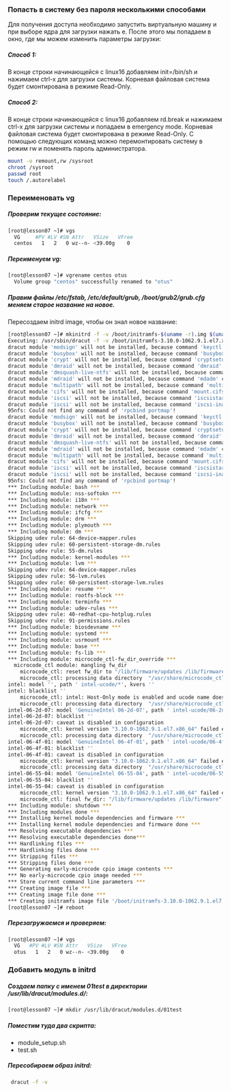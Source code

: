 ### Попасть в систему без пароля несколькими способами

Для получения доступа необходимо запустить виртуальную машину и при выборе ядра для загрузки нажать e. После этого мы попадаем в окно, где мы можем изменить параметры загрузки:

##### Способ 1:

В конце строки начинающейся с linux16 добавляем init=/bin/sh и нажимаем сtrl-x для загрузки системы. Корневая файловая система будет смонтирована в режиме Read-Only.

##### Способ 2:

В конце строки начинающейся с linux16 добавляем  rd.break  и нажимаем сtrl-x для загрузки системы и попадаем в emergency mode. Корневая файловая система будет смонтирована в режиме Read-Only. С помощью следующих команд можно перемонтировать систему в режим rw и поменять пароль администратора.

```bash
mount -o remount,rw /sysroot
chroot /sysroot
passwd root
touch /.autorelabel
```

### Переименовать vg

##### Проверим текущее состояние:

```bash
[root@lesson07 ~]# vgs
  VG     #PV #LV #SN Attr   VSize   VFree
  centos   1   2   0 wz--n- <39.00g    0
```

##### Переименуем vg:
```bash
[root@lesson07 ~]# vgrename centos otus
  Volume group "centos" successfully renamed to "otus"
```

##### Правим файлы /etc/fstab, /etc/default/grub, /boot/grub2/grub.cfg меняем старое название на новое.
Пересоздаем initrd image, чтобы он знал новое название:
```bash
[root@lesson07 ~]# mkinitrd -f -v /boot/initramfs-$(uname -r).img $(uname -r)
Executing: /usr/sbin/dracut -f -v /boot/initramfs-3.10.0-1062.9.1.el7.x86_64.img 3.10.0-1062.9.1.el7.x86_64
dracut module 'modsign' will not be installed, because command 'keyctl' could not be found!
dracut module 'busybox' will not be installed, because command 'busybox' could not be found!
dracut module 'crypt' will not be installed, because command 'cryptsetup' could not be found!
dracut module 'dmraid' will not be installed, because command 'dmraid' could not be found!
dracut module 'dmsquash-live-ntfs' will not be installed, because command 'ntfs-3g' could not be found!
dracut module 'mdraid' will not be installed, because command 'mdadm' could not be found!
dracut module 'multipath' will not be installed, because command 'multipath' could not be found!
dracut module 'cifs' will not be installed, because command 'mount.cifs' could not be found!
dracut module 'iscsi' will not be installed, because command 'iscsistart' could not be found!
dracut module 'iscsi' will not be installed, because command 'iscsi-iname' could not be found!
95nfs: Could not find any command of 'rpcbind portmap'!
dracut module 'modsign' will not be installed, because command 'keyctl' could not be found!
dracut module 'busybox' will not be installed, because command 'busybox' could not be found!
dracut module 'crypt' will not be installed, because command 'cryptsetup' could not be found!
dracut module 'dmraid' will not be installed, because command 'dmraid' could not be found!
dracut module 'dmsquash-live-ntfs' will not be installed, because command 'ntfs-3g' could not be found!
dracut module 'mdraid' will not be installed, because command 'mdadm' could not be found!
dracut module 'multipath' will not be installed, because command 'multipath' could not be found!
dracut module 'cifs' will not be installed, because command 'mount.cifs' could not be found!
dracut module 'iscsi' will not be installed, because command 'iscsistart' could not be found!
dracut module 'iscsi' will not be installed, because command 'iscsi-iname' could not be found!
95nfs: Could not find any command of 'rpcbind portmap'!
*** Including module: bash ***
*** Including module: nss-softokn ***
*** Including module: i18n ***
*** Including module: network ***
*** Including module: ifcfg ***
*** Including module: drm ***
*** Including module: plymouth ***
*** Including module: dm ***
Skipping udev rule: 64-device-mapper.rules
Skipping udev rule: 60-persistent-storage-dm.rules
Skipping udev rule: 55-dm.rules
*** Including module: kernel-modules ***
*** Including module: lvm ***
Skipping udev rule: 64-device-mapper.rules
Skipping udev rule: 56-lvm.rules
Skipping udev rule: 60-persistent-storage-lvm.rules
*** Including module: resume ***
*** Including module: rootfs-block ***
*** Including module: terminfo ***
*** Including module: udev-rules ***
Skipping udev rule: 40-redhat-cpu-hotplug.rules
Skipping udev rule: 91-permissions.rules
*** Including module: biosdevname ***
*** Including module: systemd ***
*** Including module: usrmount ***
*** Including module: base ***
*** Including module: fs-lib ***
*** Including module: microcode_ctl-fw_dir_override ***
  microcode_ctl module: mangling fw_dir
    microcode_ctl: reset fw_dir to "/lib/firmware/updates /lib/firmware"
    microcode_ctl: processing data directory  "/usr/share/microcode_ctl/ucode_with_caveats/intel"...
intel: model '', path ' intel-ucode/*', kvers ''
intel: blacklist ''
    microcode_ctl: intel: Host-Only mode is enabled and ucode name does not match the expected one, skipping caveat ("06-4f-01" not in " intel-ucode/*")
    microcode_ctl: processing data directory  "/usr/share/microcode_ctl/ucode_with_caveats/intel-06-2d-07"...
intel-06-2d-07: model 'GenuineIntel 06-2d-07', path ' intel-ucode/06-2d-07', kvers ''
intel-06-2d-07: blacklist ''
intel-06-2d-07: caveat is disabled in configuration
    microcode_ctl: kernel version "3.10.0-1062.9.1.el7.x86_64" failed early load check for "intel-06-2d-07", skipping
    microcode_ctl: processing data directory  "/usr/share/microcode_ctl/ucode_with_caveats/intel-06-4f-01"...
intel-06-4f-01: model 'GenuineIntel 06-4f-01', path ' intel-ucode/06-4f-01', kvers ' 4.17.0 3.10.0-894 3.10.0-862.6.1 3.10.0-693.35.1 3.10.0-514.52.1 3.10.0-327.70.1 2.6.32-754.1.1 2.6.32-573.58.1 2.6.32-504.71.1 2.6.32-431.90.1 2.6.32-358.90.1'
intel-06-4f-01: blacklist ''
intel-06-4f-01: caveat is disabled in configuration
    microcode_ctl: kernel version "3.10.0-1062.9.1.el7.x86_64" failed early load check for "intel-06-4f-01", skipping
    microcode_ctl: processing data directory  "/usr/share/microcode_ctl/ucode_with_caveats/intel-06-55-04"...
intel-06-55-04: model 'GenuineIntel 06-55-04', path ' intel-ucode/06-55-04', kvers ''
intel-06-55-04: blacklist ''
intel-06-55-04: caveat is disabled in configuration
    microcode_ctl: kernel version "3.10.0-1062.9.1.el7.x86_64" failed early load check for "intel-06-55-04", skipping
    microcode_ctl: final fw_dir: "/lib/firmware/updates /lib/firmware"
*** Including module: shutdown ***
*** Including modules done ***
*** Installing kernel module dependencies and firmware ***
*** Installing kernel module dependencies and firmware done ***
*** Resolving executable dependencies ***
*** Resolving executable dependencies done***
*** Hardlinking files ***
*** Hardlinking files done ***
*** Stripping files ***
*** Stripping files done ***
*** Generating early-microcode cpio image contents ***
*** No early-microcode cpio image needed ***
*** Store current command line parameters ***
*** Creating image file ***
*** Creating image file done ***
*** Creating initramfs image file '/boot/initramfs-3.10.0-1062.9.1.el7.x86_64.img' done ***
[root@lesson07 ~]# reboot
```

##### Перезагружаемся и проверяем:

```bash
[root@lesson07 ~]# vgs
  VG   #PV #LV #SN Attr   VSize   VFree
  otus   1   2   0 wz--n- <39.00g    0
```

### Добавить модуль в initrd

##### Создаем папку с именем 01test в директории /usr/lib/dracut/modules.d/:
```bash
[root@lesson07 ~]# mkdir /usr/lib/dracut/modules.d/01test
```

##### Поместим туда два скрипта:
- module_setup.sh
- test.sh

##### Пересобираем образ initrd:
```bash
 dracut -f -v
```
